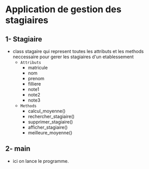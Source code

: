 # Application de gestion des stagiaires

## 1- Stagiaire
  - class stagaire qui represent toutes les attributs et les methods neccessaire pour gerer les stagiaires d'un etablessement
    - `Attributs`
      - matricule
      - nom
      - prenom
      - filliere
      - note1
      - note2
      - note3
    - `Methods`
      - calcul_moyenne()
      - rechercher_stagiaire()
      - supprimer_stagiaire()
      - afficher_stagiaire()
      - meilleure_moyenne()
## 2- main
- ici on lance le programme.